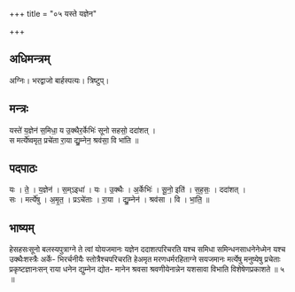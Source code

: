 +++
title = "०५ यस्ते यज्ञेन"

+++
## अधिमन्त्रम्
अग्निः। भरद्वाजो बार्हस्पत्यः। त्रिष्टुप्।

## मन्त्रः
यस्ते॑ य॒ज्ञेन॑ स॒मिधा॒ य उ॒क्थैर॒र्केभिः॑ सूनो सहसो॒ ददा॑शत् ।  
स मर्त्ये॑ष्वमृत॒ प्रचे॑ता रा॒या द्यु॒म्नेन॒ श्रव॑सा॒ वि भा॑ति ॥

## पदपाठः
यः । ते॒ । य॒ज्ञेन॑ । स॒म्ऽइधा॑ । यः । उ॒क्थैः । अ॒र्केभिः॑ । सू॒नो॒ इति॑ । स॒ह॒सः॒ । ददा॑शत् ।  
सः । मर्त्ये॑षु । अ॒मृ॒त॒ । प्रऽचे॑ताः । रा॒या । द्यु॒म्नेन॑ । श्रव॑सा । वि । भा॒ति॒ ॥

## भाष्यम्
हेसहसःसूनो बलस्यपुत्राग्ने ते त्वां योयजमानः यज्ञेन ददाशत्परिचरति यश्च समिधा समिन्धनसाधनेनेध्मेन यश्च उक्थैःशस्त्रैः अर्के- भिरर्चनीयैः स्तोत्रैश्चपरिचरति हेअमृत मरणधर्मरहिताग्ने सयजमानः मर्त्येषु मनुष्येषु प्रचेताः प्रकृष्टज्ञानःसन् राया धनेन द्युम्नेन द्योत- मानेन श्रवसा श्रवणीयेनान्नेन यशसावा विभाति विशेषेणप्रकाशते ॥ ५ ॥